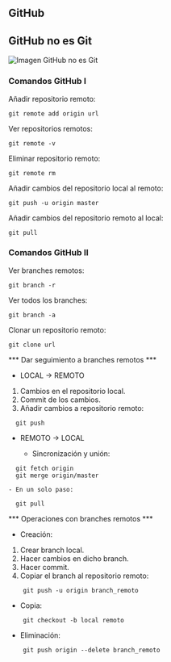 ## GitHub ##
## GitHub no es Git ##
![Imagen GitHub no es Git](http://1.bp.blogspot.com/-WY2YpNr3W6g/UY6tZAc-H3I/AAAAAAAABLY/xJ9x3wIY8V8/s1600/Github2.png)

### Comandos GitHub I ###

Añadir repositorio remoto:

	git remote add origin url

Ver repositorios remotos:

	git remote -v

Eliminar repositorio remoto:

	git remote rm

Añadir cambios del repositorio local al remoto:

	git push -u origin master

Añadir cambios del repositorio remoto al local:

	git pull

### Comandos GitHub II ###

Ver branches remotos:

	git branch -r

Ver todos los branches:

	git branch -a

Clonar un repositorio remoto:

	git clone url

*** Dar seguimiento a branches remotos ***

* LOCAL -> REMOTO

1.  Cambios en el repositorio local.
2.  Commit de los cambios.
3.  Añadir cambios a repositorio remoto:
~~~
  git push
~~~
* REMOTO -> LOCAL

	- Sincronización y unión:
~~~
  git fetch origin
  git merge origin/master
~~~
	- En un solo paso:
~~~
  git pull
~~~

*** Operaciones con branches remotos ***

* Creación:
1.  Crear branch local.
2.  Hacer cambios en dicho branch.
3.  Hacer commit.
4.  Copiar el branch al repositorio remoto:
~~~
	git push -u origin branch_remoto
~~~
* Copia:
~~~
	git checkout -b local remoto
~~~
* Eliminación:
~~~
	git push origin --delete branch_remoto
~~~

